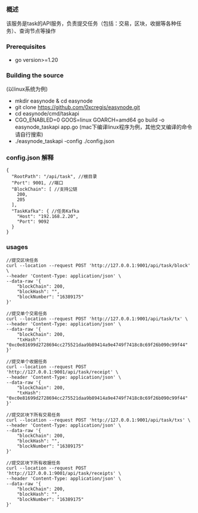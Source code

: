 ### 概述

该服务是task的API服务，负责提交任务（包括：交易，区块，收据等各种任务）、查询节点等操作

### Prerequisites

- go version>=1.20

### Building the source

(以linux系统为例)
- mkdir easynode & cd easynode
- git clone https://github.com/0xcregis/easynode.git
- cd easynode/cmd/taskapi
- CGO_ENABLED=0 GOOS=linux GOARCH=amd64 go build -o easynode_taskapi app.go
  (mac下编译linux程序为例，其他交叉编译的命令请自行搜索)
- ./easynode_taskapi -config ./config.json 
  

### config.json 解释

``````
{
  "RootPath": "/api/task", //根目录
  "Port": 9001, //端口
  "BlockChain": [ //支持公链
    200,
    205
  ],
  "TaskKafka": { //任务Kafka
    "Host": "192.168.2.20",
    "Port": 9092
  }
}

``````  

### usages

``````
//提交区块任务
curl --location --request POST 'http://127.0.0.1:9001/api/task/block' \
--header 'Content-Type: application/json' \
--data-raw '{
    "blockChain": 200,
    "blockHash": "",
    "blockNumber": "16389175"
}'

//提交单个交易任务
curl --location --request POST 'http://127.0.0.1:9001/api/task/tx' \
--header 'Content-Type: application/json' \
--data-raw '{
    "blockChain": 200,
    "txHash": "0xc0e81699d2728694cc275521daa9b89414a9e4749f7418c8c69f26b090c99f44"
}'

//提交单个收据任务
curl --location --request POST 'http://127.0.0.1:9001/api/task/receipt' \
--header 'Content-Type: application/json' \
--data-raw '{
    "blockChain": 200,
    "txHash": "0xc0e81699d2728694cc275521daa9b89414a9e4749f7418c8c69f26b090c99f44"
}'

//提交区块下所有交易任务
curl --location --request POST 'http://127.0.0.1:9001/api/task/txs' \
--header 'Content-Type: application/json' \
--data-raw '{
    "blockChain": 200,
    "blockHash": "",
    "blockNumber": "16389175"
}'

//提交区块下所有收据任务
curl --location --request POST 'http://127.0.0.1:9001/api/task/receipts' \
--header 'Content-Type: application/json' \
--data-raw '{
    "blockChain": 200,
    "blockHash": "",
    "blockNumber": "16389175"
}'

``````
